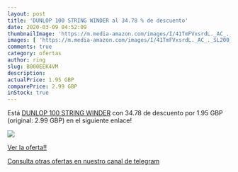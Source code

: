 ```yaml
---
layout: post
title: 'DUNLOP 100 STRING WINDER al 34.78 % de descuento'
date: 2020-03-09 04:52:09
thumbnailImage: 'https://m.media-amazon.com/images/I/41TmFVxsrdL._AC_._SL200_.jpg'
images: [ 'https://m.media-amazon.com/images/I/41TmFVxsrdL._AC_._SL200_.jpg' ]
comments: true
category: ofertas
author: ring
slug: B000EEK4VM
description:
actualPrice: 1.95 GBP
comparePrice: 2.99 GBP
inStock: true
---
```


Está [DUNLOP 100 STRING WINDER](https://www.amazon.com/dp/B000EEK4VM/?tag=redken08-20) con 34.78 de descuento por 1.95 GBP (original: 2.99 GBP) en el siguiente enlace!

[![](https://m.media-amazon.com/images/I/41TmFVxsrdL._AC_._SL200_.jpg)](https://www.amazon.com/dp/B000EEK4VM/?tag=redken08-20)

[Ver la oferta!!](https://www.amazon.com/dp/B000EEK4VM/?tag=redken08-20)

[Consulta otras ofertas en nuestro canal de telegram](https://t.me/s/ofertas25)
